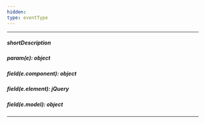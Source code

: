 ```yaml
---
hidden: 
type: eventType
---
```

---
##### shortDescription

##### param(e): object

##### field(e.component): object

##### field(e.element): jQuery

##### field(e.model): object

---
